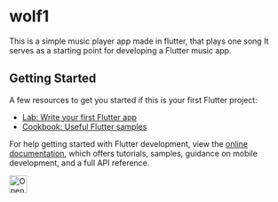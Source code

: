 # wolf1

This is a simple music player app made in flutter, that plays one song
 It serves as a starting point for developing a Flutter music app.

## Getting Started

A few resources to get you started if this is your first Flutter project:

- [Lab: Write your first Flutter app](https://docs.flutter.dev/get-started/codelab)
- [Cookbook: Useful Flutter samples](https://docs.flutter.dev/cookbook)

For help getting started with Flutter development, view the
[online documentation](https://docs.flutter.dev/), which offers tutorials,
samples, guidance on mobile development, and a full API reference.


<a href="https://idx.google.com/import?url=https%3A%2F%2Fgithub.com%2Fjamart3d%2Fwolf01">
  <img
    height="32"
    alt="Open in IDX"
    src="https://cdn.idx.dev/btn/open_light_32.svg">
</a>

